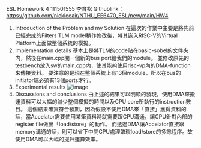 ESL Homework 4 111501555 李育松
Githublink：https://github.com/nickleeair/NTHU_EE6470_ESL/new/main/HW4
1. Introduction of the Problem and my Solution
在這次的作業中主要是將先前已經完成的Filters TLM model稍作修改後，將其嵌入RISC-V的Virtual Platform上面做整個系統的模擬。
2. Implementation details
基本上是將TLM的code貼在basic-sobel的文件夾内，然後在main.cpp開一個新的bus port給我們的module。
    並修改原先的testbench放入sw的main.cpp内，使其能夠使用risc-vp內的DMA-function來傳接資料。
    要注意的是現在整個系統上有13個module，所以在bus的initiator端必須有13個ports才行。
3. Experimental results
![image](https://github.com/nickleeair/NTHU_EE6470_ESL/assets/102891463/0a5160cc-3945-4881-9ace-d51c020cc04c)
4. Discussions and conclusions
由上述的結果可以明顯的發現，使用DMA來搬運資料可以大幅的減少整個模擬的時間以及CPU core所執行的instruction數目。
    這個結果確實符合預期，因為假設不使用DMA來「直接」獲得資料的話，當Accelator需要使用某筆資料時就需要跟CPU溝通，讓CPU針對內部的register file做出「load/store」的動作。
    而透過DMA讓Accelator直接跟memory溝通的話，則可以省下中間CPU處理繁瑣load/store的多餘程序。故使用DMA可以大幅的提升運算效率。
